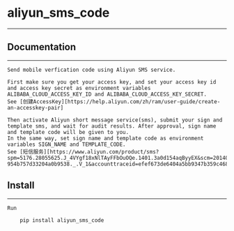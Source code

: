 # aliyun_sms_code 
---
## Documentation
---
	Send mobile verfication code using Aliyun SMS service. 

	First make sure you get your access key, and set your access key id and access key secret as environment variables ALIBABA_CLOUD_ACCESS_KEY_ID and ALIBABA_CLOUD_ACCESS_KEY_SECRET. 
	See [创建AccessKey][https://help.aliyun.com/zh/ram/user-guide/create-an-accesskey-pair]

	Then activate Aliyun short message service(sms), submit your sign and template sms, and wait for audit results. After approval, sign name and template code will be given to you.
	In the same way, set sign name and template code as environment variables SIGN_NAME and TEMPLATE_CODE.
	See [短信服务][https://www.aliyun.com/product/sms?spm=5176.28055625.J_4VYgf18xNlTAyFFbOuOQe.1401.3a0d154aqByyEX&scm=20140722.X_data-954b757d33204a0b9538._.V_1&accounttraceid=efef673de6404a5bb9347b359c468a2fvhfe]

## Install 
---
	Run 
```python
	pip install aliyun_sms_code
```
